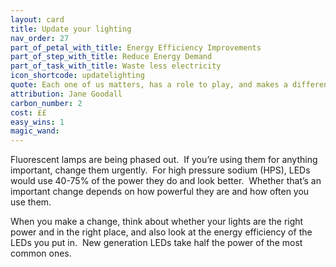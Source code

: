 ```yaml
---
layout: card
title: Update your lighting
nav_order: 27
part_of_petal_with_title: Energy Efficiency Improvements
part_of_step_with_title: Reduce Energy Demand
part_of_task_with_title: Waste less electricity
icon_shortcode: updatelighting
quote: Each one of us matters, has a role to play, and makes a difference. Each one of us must take responsibility for our own lives, and above all, show respect and love for living things around us, especially each other.
attribution: Jane Goodall
carbon_number: 2
cost: ££
easy_wins: 1
magic_wand: 
---
```


<p>Fluorescent lamps are being phased out.  If you’re using them for anything important, change them urgently.  For high pressure sodium (HPS), LEDs would use 40-75% of the power they do and look better.  Whether that’s an important change depends on how powerful they are and how often you use them. </p><p>When you make a change, think about whether your lights are the right power and in the right place, and also look at the energy efficiency of the LEDs you put in.  New generation LEDs take half the power of the most common ones.  </p> 
